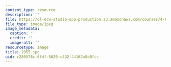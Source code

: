```yaml
---
content_type: resource
description: ''
file: https://ol-ocw-studio-app-production.s3.amazonaws.com/courses/4-614-religious-architecture-and-islamic-cultures-fall-2002/c280578c6f4f6629c43244162a8c0fcc_2055.jpg
file_type: image/jpeg
image_metadata:
  caption: ''
  credit: ''
  image-alt: ''
resourcetype: Image
title: 2055.jpg
uid: c280578c-6f4f-6629-c432-44162a8c0fcc
---
```

